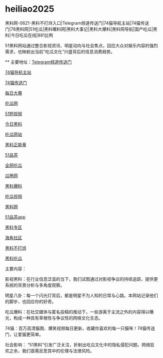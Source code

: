 # heiliao2025
黑料网-0621-黑料不打烊入口|Telegram频道传送门|74猫导航主站|74猫传送门|78黑料网|51吃瓜|黑料曝料网|黑料大事记|黑料大爆料|黑料网导航|国产吃瓜|黑料|今日吃瓜在线|881比鸭

51黑料网站通过整合影视资讯、明星动向与社会焦点，回应大众对娱乐内容的强烈需求，也映射出当前“吃瓜文化”兴盛背后的信息消费趋势。

** 主要地址：<a href="https://74mao.com/">Telegram频道传送门</a>

<a href="https://74mao.com/">74猫导航主站</a>

<a href="https://74mao.com/">74猫传送门</a>

<a href="https://pc1-26.pages.dev/">每日大赛</a>

<a href="https://cg1-39.pages.dev/">吃瓜网</a>

<a href="https://pc2-25.pages.dev/">51短视频</a>

<a href="https://pc10-24.pages.dev/">今日黑料</a>

<a href="https://cg1-27.pages.dev/">吃瓜网站</a>

<a href="https://cg8-12.pages.dev/">黑料正能量</a>

<a href="https://pc8-34.pages.dev/">51品茶</a>

<a href="https://cg4-21.pages.dev/">全网吃瓜</a>

<a href="https://cg6-21.pages.dev/">瓜圈网</a>

<a href="https://cg5-24.pages.dev/">黑料爆料</a>

<a href="https://cg9-07.pages.dev/">吃瓜视频</a>

<a href="https://heiliaowangjinri-02.pages.dev/">黑料网</a>

<a href="https://jinriheiliao99.pages.dev/">51品茶app</a>

<a href="https://heiliaowangjinri2.pages.dev/">黑料专区</a>

<a href="https://heiliaozhengnengliang-99.pages.dev/">海角社区</a>

<a href="https://heiliaochuansong01.pages.dev/">黑料不打烊</a>

<a href="https://heiliaowangjin01.pages.dev/">黑料吃瓜</a>

主要内容：

影视黑料：在行业信息泛滥的当下，我们试图通过对影视争议的持续追踪，提供更系统的背景分析与多角度观察。

明星八卦：每一个闪光灯背后，都是明星不为人知的日常与心路。本网站记录他们的脚步，也回应你的好奇。

吃瓜爆料：在社交媒体与匿名投稿的推动下，一些游离于主流之外的内容得以曝光，构成一种具有草根性与争议性的网络文化生态。

74猫：百万高清猫图、爆笑视频每日更新，收藏你喜欢的每一只猫咪！74猫传送门，让爱猫更简单。

社会影响：
“51黑料”引发广泛关注，折射出吃瓜文化中的隐私侵犯问题。网络狂欢之余，我们亟需反思其中的伦理与法律风险。
